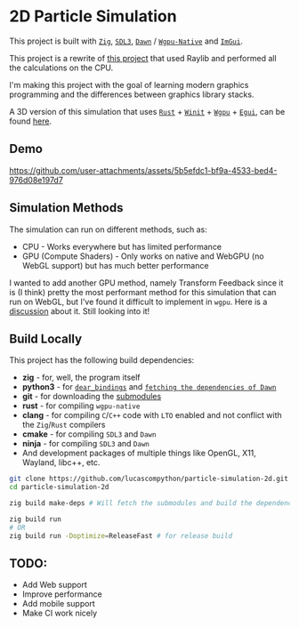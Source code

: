 # 2D Particle Simulation
This project is built with [`Zig`](https://ziglang.org/), [`SDL3`](https://github.com/libsdl-org/SDL), [`Dawn`](https://github.com/google/dawn) / [`Wgpu-Native`](https://github.com/gfx-rs/wgpu-native) and [`ImGui`](https://github.com/ocornut/imgui).

This project is a rewrite of [this project](https://github.com/lucascompython/particles) that used Raylib and performed all the calculations on the CPU.

I'm making this project with the goal of learning modern graphics programming and the differences between graphics library stacks.

A 3D version of this simulation that uses [`Rust`](https://www.rust-lang.org/) + [`Winit`](https://github.com/rust-windowing/winit) + [`Wgpu`](https://github.com/gfx-rs/wgpu) + [`Egui`](https://github.com/emilk/egui), can be found [here](https://github.com/lucascompython/particle-simulation-3d).

## Demo
https://github.com/user-attachments/assets/5b5efdc1-bf9a-4533-bed4-976d08e197d7



## Simulation Methods
The simulation can run on different methods, such as:
- CPU - Works everywhere but has limited performance
- GPU (Compute Shaders) - Only works on native and WebGPU (no WebGL support) but has much better performance

I wanted to add another GPU method, namely Transform Feedback since it is (I think) pretty the most performant method for this simulation that can run on WebGL, but I've found it difficult to implement in `wgpu`. Here is a [discussion](https://github.com/gfx-rs/wgpu/discussions/7601) about it. Still looking into it!

## Build Locally

This project has the following build dependencies:
- **zig** - for, well, the program itself
- **python3** - for [`dear_bindings`](https://github.com/dearimgui/dear_bindings) and [`fetching the dependencies of Dawn`](https://github.com/google/dawn/blob/main/tools/fetch_dawn_dependencies.py)
- **git** - for downloading the [submodules](/external)
- **rust** - for compiling `wgpu-native`
- **clang** - for compiling `C`/`C++` code with `LTO` enabled and not conflict with the `Zig`/`Rust` compilers
- **cmake** - for compiling `SDL3` and `Dawn`
- **ninja** - for compiling `SDL3` and `Dawn`
- And development packages of multiple things like OpenGL, X11, Wayland, libc++, etc.

```bash
git clone https://github.com/lucascompython/particle-simulation-2d.git
cd particle-simulation-2d

zig build make-deps # Will fetch the submodules and build the dependencies (SDL3, ImGui, Dawn, Wgpu-Native)

zig build run
# OR
zig build run -Doptimize=ReleaseFast # for release build
```

## TODO:
- Add Web support
- Improve performance
- Add mobile support
- Make CI work nicely
